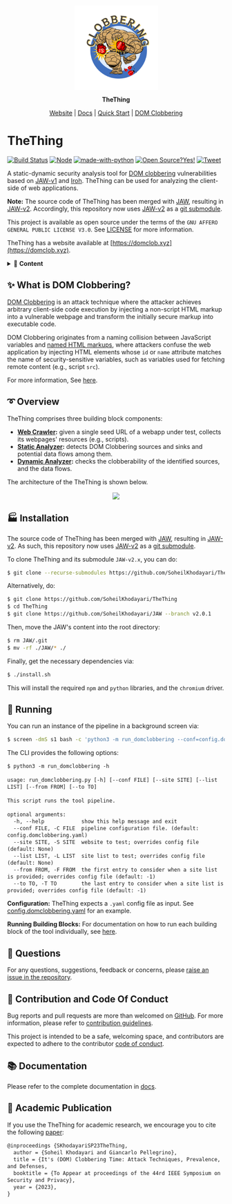 <p align="center">
	<a href="//soheilkhodayari.github.io/JAW/">
		<img align="center" alt="TheThing" src="docs/assets/logo.png" height="195">
	</a>
</p>

<p align="center">
	<span><b> TheThing </b></span>
</p>

<p align="center">
	<a href="https://domclob.xyz">Website</a> |
	<a href="https://github.com/SoheilKhodayari/TheThing/tree/master/docs">Docs</a> |
	<a href="https://github.com/SoheilKhodayari/TheThing/tree/master/docs/thething.md">Quick Start</a> |
	<a href="https://domclob.xyz/domc_wiki">DOM Clobbering</a>
</p>


# TheThing


[![Build Status](https://travis-ci.org/boennemann/badges.svg?branch=master)](https://travis-ci.org/boennemann/badges) [![Node](https://img.shields.io/badge/node%40latest-%3E%3D%206.0.0-brightgreen.svg)](https://img.shields.io/badge/node%40latest-%3E%3D%206.0.0-brightgreen.svg) [![made-with-python](https://img.shields.io/badge/Made%20with-Python-1f425f.svg)](https://www.python.org/) [![Open Source?Yes!](https://badgen.net/badge/Open%20Source%20%3F/Yes%21/blue?icon=github)](https://github.com/Naereen/badges/) [![Tweet](https://img.shields.io/twitter/url/http/shields.io.svg?style=social)](https://twitter.com/intent/tweet?text=Find%20DOM%20Clobbering%20vulnerabilities%20with%20TheThing&url=https://github.com/SoheilKhodayari/TheThing)


A static-dynamic security analysis tool for [DOM clobbering](https://portswigger.net/web-security/dom-based/dom-clobbering) vulnerabilities based on [JAW-v1](https://github.com/SoheilKhodayari/JAW/releases/tag/v1.1.5) and [Iroh](https://github.com/maierfelix/Iroh). TheThing can be used for analyzing the client-side of web applications.

**Note:** The source code of TheThing has been merged with [JAW](https://soheilkhodayari.github.io/JAW/), resulting in [JAW-v2](https://github.com/SoheilKhodayari/JAW/releases/tag/v2.0.1). Accordingly, this repository now uses [JAW-v2](https://github.com/SoheilKhodayari/JAW/releases/tag/v2.0.1) as a [git submodule](https://git-scm.com/book/en/v2/Git-Tools-Submodules).

This project is available as open source under the terms of the `GNU AFFERO GENERAL PUBLIC LICENSE V3.0`. See [LICENSE](LICENSE) for more information.

TheThing has a website available at [https://domclob.xyz](https://domclob.xyz). 


<details>
<summary>📓 <b>Content</b></summary>

## Table of Contents

- [DOM Clobbering](#-dom-clobbering)
	- [Techniques](https://github.com/SoheilKhodayari/TheThing/tree/master/docs/dom-clobbering/dom-clobbering.md)
- [Overview of TheThing](#-overview)
	- [Crawler](https://github.com/SoheilKhodayari/JAW/tree/master/crawler)
	- [Static Analysis](https://github.com/SoheilKhodayari/JAW/tree/master/analyses/domclobbering)
	- [Dynamic Analysis](https://github.com/SoheilKhodayari/JAW/tree/master/dynamic)
- [Installation](#-installation)
- [Running](#-running)
- [Further Documentation](#-documentation)
	- [Building Blocks](https://github.com/SoheilKhodayari/TheThing/tree/master/docs/thething.md)
	- [Crawling](https://github.com/SoheilKhodayari/TheThing/tree/master/docs/crawling/crawlers.md)
	- [Static Analysis](https://github.com/SoheilKhodayari/TheThing/tree/master/docs/thething.md#static-analyzer)
	- [Syntax Tree](https://github.com/SoheilKhodayari/TheThing/tree/master/docs/hpg/syntax-tree.md)
	- [Property Graph Nodes](https://github.com/SoheilKhodayari/TheThing/tree/master/docs/hpg/hpg-nodes.md)
	- [Property Edges](https://github.com/SoheilKhodayari/TheThing/tree/master/docs/hpg/hpg-edges.md)
	- [Property Graph Querying](https://github.com/SoheilKhodayari/TheThing/tree/master/docs/hpg/hpg-querying.md)
	- [Neo4j Docker](https://github.com/SoheilKhodayari/TheThing/tree/master/docs/thething/neo4j/neo4j-docker.md)
	- [Dynamic Analysis](https://github.com/SoheilKhodayari/TheThing/tree/master/docs/thething.md#dynamic-analyzer)
- [Contribution and Code of Conduct](#-contribution-and-code-of-conduct)
- [Academic Publication](#-academic-publication)

</details>



## ✨ What is DOM Clobbering? 


[DOM Clobbering](https://portswigger.net/web-security/dom-based/dom-clobbering) is an attack technique where the attacker achieves arbitrary client-side code execution by injecting a non-script HTML markup into a vulnerable webpage and transform the initially secure markup into executable code. 

DOM Clobbering originates from a naming collision between JavaScript variables and [named HTML markups](https://html.spec.whatwg.org/multipage/window-object.html#named-access-on-the-window-object), where attackers confuse the web application by injecting HTML elements whose `id` or `name` attribute matches the name of security-sensitive variables, such as variables used for fetching remote content (e.g., script `src`). 

For more information, See [here](https://domclob.xyz/wiki).


## ➰ Overview 

TheThing comprises three building block components: 

- **[Web Crawler](https://github.com/SoheilKhodayari/JAW/tree/master/crawler):** given a single seed URL of a webapp under test, collects its webpages' resources (e.g., scripts).
- **[Static Analyzer](https://github.com/SoheilKhodayari/JAW/tree/master/analyses/domclobbering):** detects DOM Clobbering sources and sinks and potential data flows among them.
- **[Dynamic Analyzer](https://github.com/SoheilKhodayari/JAW/tree/master/dynamic):** checks the clobberability of the identified sources, and the data flows. 


The architecture of the TheThing is shown below.

<p align="center">
  <img align="center" width="900" src="https://github.com/SoheilKhodayari/TheThing/blob/master/docs/assets/architecture.png?raw=true">
</p>



## 🏭 Installation

The source code of TheThing has been merged with [JAW](https://soheilkhodayari.github.io/JAW/), resulting in [JAW-v2](https://github.com/SoheilKhodayari/JAW/releases/tag/v2.0.1). As such, this repository now uses [JAW-v2](https://github.com/SoheilKhodayari/JAW/releases/tag/v2.0.1) as a [git submodule](https://git-scm.com/book/en/v2/Git-Tools-Submodules).


To clone TheThing and its submodule `JAW-v2.x`, you can do:
```bash
$ git clone --recurse-submodules https://github.com/SoheilKhodayari/TheThing
```

Alternatively, do:
```bash
$ git clone https://github.com/SoheilKhodayari/TheThing
$ cd TheThing
$ git clone https://github.com/SoheilKhodayari/JAW --branch v2.0.1  
```

Then, move the JAW's content into the root directory:
```bash
$ rm JAW/.git
$ mv -rf ./JAW/* ./
```

Finally, get the necessary dependencies via:
```bash
$ ./install.sh
```

This will install the required `npm` and `python` libraries, and the `chromium` driver.


## 🚀 Running


You can run an instance of the pipeline in a background screen via: 
```bash
$ screen -dmS s1 bash -c 'python3 -m run_domclobbering --conf=config.domclobbering.yaml; exec sh'
```

The CLI provides the following options:

```
$ python3 -m run_domclobbering -h

usage: run_domclobbering.py [-h] [--conf FILE] [--site SITE] [--list LIST] [--from FROM] [--to TO]

This script runs the tool pipeline.

optional arguments:
  -h, --help            show this help message and exit
  --conf FILE, -C FILE  pipeline configuration file. (default: config.domclobbering.yaml)
  --site SITE, -S SITE  website to test; overrides config file (default: None)
  --list LIST, -L LIST  site list to test; overrides config file (default: None)
  --from FROM, -F FROM  the first entry to consider when a site list is provided; overrides config file (default: -1)
  --to TO, -T TO        the last entry to consider when a site list is provided; overrides config file (default: -1)

```


**Configuration:** TheThing expects a `.yaml` config file as input. See [config.domclobbering.yaml](https://github.com/SoheilKhodayari/TheThing/blob/master/config.domclobbering.yaml) for an example.


**Running Building Blocks:** For documentation on how to run each building block of the tool individually, see [here](https://github.com/SoheilKhodayari/TheThing/tree/master/docs/thething.md). 


## 🙋 Questions

For any questions, suggestions, feedback or concerns, please [raise an issue in the repository](https://github.com/SoheilKhodayari/TheThing/issues). 


## 🎃 Contribution and Code Of Conduct

Bug reports and pull requests are more than welcomed on [GitHub](/pulls). For more information, please refer to [contribution guidelines](https://github.com/SoheilKhodayari/TheThing/blob/master/docs/contributions.md). 

This project is intended to be a safe, welcoming space, and contributors are expected to adhere to the contributor [code of conduct](https://github.com/SoheilKhodayari/TheThing/blob/master/CODE_OF_CONDUCT.md). 


## 📚 Documentation

Please refer to the complete documentation in [docs](https://github.com/SoheilKhodayari/TheThing/tree/master/docs).


## 📝 Academic Publication

If you use the TheThing for academic research, we encourage you to cite the following [paper](#coming-soon):

```
@inproceedings {SKhodayariSP23TheThing,
  author = {Soheil Khodayari and Giancarlo Pellegrino},
  title = {It's (DOM) Clobbering Time: Attack Techniques, Prevalence, and Defenses,
  booktitle = {To Appear at proceedings of the 44rd IEEE Symposium on Security and Privacy},
  year = {2023},
}
```



